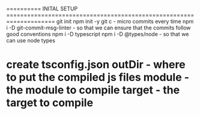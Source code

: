 ========== INITAL SETUP ====================================================================
git init
npm init -y
git c - micro commits every time
npm i -D git-commit-msg-linter - so that we can ensure that the commits follow good conventions
npm i -D typescript
npm i -D @types/node - so that we can use node types

create tsconfig.json
outDir - where to put the compiled js files
module - the module to compile
target - the target to compile
============================================================================================
